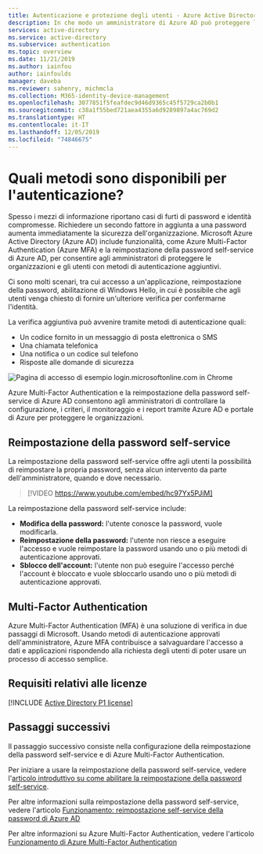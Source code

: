```yaml
---
title: Autenticazione e protezione degli utenti - Azure Active Directory
description: In che modo un amministratore di Azure AD può proteggere l'autenticazione utente, riducendo al tempo stesso l'impatto sugli utenti finali?
services: active-directory
ms.service: active-directory
ms.subservice: authentication
ms.topic: overview
ms.date: 11/21/2019
ms.author: iainfou
author: iainfoulds
manager: daveba
ms.reviewer: sahenry, michmcla
ms.collection: M365-identity-device-management
ms.openlocfilehash: 3077851f5feafdec9d46d9365c45f5729ca2b0b1
ms.sourcegitcommit: c38a1f55bed721aea4355a6d9289897a4ac769d2
ms.translationtype: HT
ms.contentlocale: it-IT
ms.lasthandoff: 12/05/2019
ms.locfileid: "74846675"
---
```

# <a name="what-methods-are-available-for-authentication"></a>Quali metodi sono disponibili per l'autenticazione?

Spesso i mezzi di informazione riportano casi di furti di password e identità compromesse. Richiedere un secondo fattore in aggiunta a una password aumenta immediatamente la sicurezza dell'organizzazione. Microsoft Azure Active Directory (Azure AD) include funzionalità, come Azure Multi-Factor Authentication (Azure MFA) e la reimpostazione della password self-service di Azure AD, per consentire agli amministratori di proteggere le organizzazioni e gli utenti con metodi di autenticazione aggiuntivi.

Ci sono molti scenari, tra cui accesso a un'applicazione, reimpostazione della password, abilitazione di Windows Hello, in cui è possibile che agli utenti venga chiesto di fornire un'ulteriore verifica per confermarne l'identità.

La verifica aggiuntiva può avvenire tramite metodi di autenticazione quali:

* Un codice fornito in un messaggio di posta elettronica o SMS
* Una chiamata telefonica
* Una notifica o un codice sul telefono
* Risposte alle domande di sicurezza

![Pagina di accesso di esempio login.microsoftonline.com in Chrome](media/overview-authentication/overview-login.png)

Azure Multi-Factor Authentication e la reimpostazione della password self-service di Azure AD consentono agli amministratori di controllare la configurazione, i criteri, il monitoraggio e i report tramite Azure AD e portale di Azure per proteggere le organizzazioni.

## <a name="self-service-password-reset"></a>Reimpostazione della password self-service

La reimpostazione della password self-service offre agli utenti la possibilità di reimpostare la propria password, senza alcun intervento da parte dell'amministratore, quando e dove necessario.

> [!VIDEO https://www.youtube.com/embed/hc97Yx5PJiM]

La reimpostazione della password self-service include:

* **Modifica della password:** l'utente conosce la password, vuole modificarla.
* **Reimpostazione della password:** l'utente non riesce a eseguire l'accesso e vuole reimpostare la password usando uno o più metodi di autenticazione approvati.
* **Sblocco dell'account:** l'utente non può eseguire l'accesso perché l'account è bloccato e vuole sbloccarlo usando uno o più metodi di autenticazione approvati.

## <a name="multi-factor-authentication"></a>Multi-Factor Authentication

Azure Multi-Factor Authentication (MFA) è una soluzione di verifica in due passaggi di Microsoft. Usando metodi di autenticazione approvati dell'amministratore, Azure MFA contribuisce a salvaguardare l'accesso a dati e applicazioni rispondendo alla richiesta degli utenti di poter usare un processo di accesso semplice.

## <a name="license-requirements"></a>Requisiti relativi alle licenze

[!INCLUDE [Active Directory P1 license](../../../includes/active-directory-p1-license.md)]

## <a name="next-steps"></a>Passaggi successivi

Il passaggio successivo consiste nella configurazione della reimpostazione della password self-service e di Azure Multi-Factor Authentication.

Per iniziare a usare la reimpostazione della password self-service, vedere l'[articolo introduttivo su come abilitare la reimpostazione della password self-service](quickstart-sspr.md).

Per altre informazioni sulla reimpostazione della password self-service, vedere l'articolo [Funzionamento: reimpostazione self-service della password di Azure AD](concept-sspr-howitworks.md)

Per altre informazioni su Azure Multi-Factor Authentication, vedere l'articolo [Funzionamento di Azure Multi-Factor Authentication](concept-mfa-howitworks.md)
